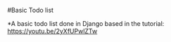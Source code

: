 #Basic Todo list

*A basic todo list done in Django
based in the tutorial: https://youtu.be/2yXfUPwlZTw